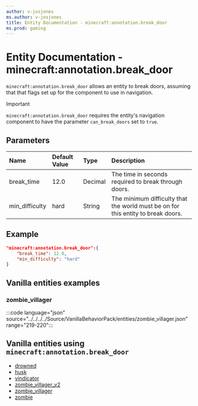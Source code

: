 ```yaml
---
author: v-josjones
ms.author: v-josjones
title: Entity Documentation - minecraft:annotation.break_door
ms.prod: gaming
---
```


# Entity Documentation - minecraft:annotation.break_door

`minecraft:annotation.break_door` allows an entity to break doors, assuming that that flags set up for the component to use in navigation.

>[!IMPORTANT]
> `minecraft:annotation.break_door` requires the entity's navigation component to have the parameter `can_break_doors` set to `true`.

## Parameters

|Name |Default Value  |Type  |Description  |
|:----------|:----------|:----------|:----------|
|break_time| 12.0| Decimal| The time in seconds required to break through doors. |
|min_difficulty| hard| String| The minimum difficulty that the world must be on for this entity to break doors. |

## Example

```json
"minecraft:annotation.break_door":{
    "break_time": 12.0,
    "min_difficulty": "hard"
}
```

## Vanilla entities examples

### zombie_villager

:::code language="json" source="../../../../Source/VanillaBehaviorPack/entities/zombie_villager.json" range="219-220":::

## Vanilla entities using `minecraft:annotation.break_door`

- [drowned](../../../../Source/VanillaBehaviorPack_Snippets/entities/drowned.md)
- [husk](../../../../Source/VanillaBehaviorPack_Snippets/entities/husk.md)
- [vindicator](../../../../Source/VanillaBehaviorPack_Snippets/entities/vindicator.md)
- [zombie_villager_v2](../../../../Source/VanillaBehaviorPack_Snippets/entities/zombie_villager_v2.md)
- [zombie_villager](../../../../Source/VanillaBehaviorPack_Snippets/entities/zombie_villager.md)
- [zombie](../../../../Source/VanillaBehaviorPack_Snippets/entities/zombie.md)
